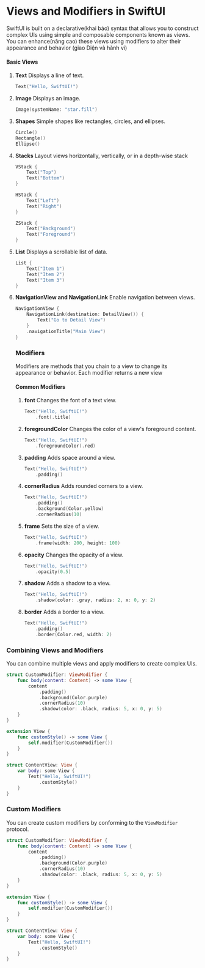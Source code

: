 # Views and Modifiers in SwiftUI

SwiftUI is built on a declarative(khai báo) syntax that allows you to construct complex UIs using simple and composable components known as views. You can enhance(nâng cao) these views using modifiers to alter their appearance and behavior (giao Diện và hành vi)

#### Basic Views

1. **Text** Displays a line of text.

   ```swift
   Text("Hello, SwiftUI!")
   ```

2. **Image** Displays an image.

   ```swift
   Image(systemName: "star.fill")
   ```

3. **Shapes** Simple shapes like rectangles, circles, and ellipses.

   ```swift
   Circle()
   Rectangle()
   Ellipse()
   ```

4. **Stacks** Layout views horizontally, vertically, or in a depth-wise stack

   ```swift
   VStack {
       Text("Top")
       Text("Bottom")
   }
   
   HStack {
       Text("Left")
       Text("Right")
   }
   
   ZStack {
       Text("Background")
       Text("Foreground")
   }
   
   ```

5. **List** Displays a scrollable list of data.

   ```swift
   List {
       Text("Item 1")
       Text("Item 2")
       Text("Item 3")
   }
   ```

6. **NavigationView and NavigationLink** Enable navigation between views.

   ```swift
   NavigationView {
       NavigationLink(destination: DetailView()) {
           Text("Go to Detail View")
       }
       .navigationTitle("Main View")
   }
   ```

   ### Modifiers

   Modifiers are methods that you chain to a view to change its appearance or behavior. Each modifier returns a new view

   #### Common Modifiers

   1. **font** Changes the font of a text view.

      ```swift
      Text("Hello, SwiftUI!")
          .font(.title)
      ```

    2. **foregroundColor** Changes the color of a view's foreground content.

       ```swift
       Text("Hello, SwiftUI!")
           .foregroundColor(.red)
       ```

    3. **padding** Adds space around a view.

       ```swift
       Text("Hello, SwiftUI!")
           .padding()
       ```

    4. **cornerRadius** Adds rounded corners to a view.

       ```swift
       Text("Hello, SwiftUI!")
           .padding()
           .background(Color.yellow)
           .cornerRadius(10)
       ```

   6. **frame** Sets the size of a view.

      ```swift
      Text("Hello, SwiftUI!")
          .frame(width: 200, height: 100)
      ```

   7. **opacity** Changes the opacity of a view.

      ```swift
      Text("Hello, SwiftUI!")
          .opacity(0.5)
      ```

   8. **shadow** Adds a shadow to a view.

      ```swift
      Text("Hello, SwiftUI!")
          .shadow(color: .gray, radius: 2, x: 0, y: 2)
      ```

   9. **border** Adds a border to a view.

      ```swift
      Text("Hello, SwiftUI!")
          .padding()
          .border(Color.red, width: 2)
      ```

### Combining Views and Modifiers

You can combine multiple views and apply modifiers to create complex UIs.

```swift
struct CustomModifier: ViewModifier {
    func body(content: Content) -> some View {
        content
            .padding()
            .background(Color.purple)
            .cornerRadius(10)
            .shadow(color: .black, radius: 5, x: 0, y: 5)
    }
}

extension View {
    func customStyle() -> some View {
        self.modifier(CustomModifier())
    }
}

struct ContentView: View {
    var body: some View {
        Text("Hello, SwiftUI!")
            .customStyle()
    }
}
```

### Custom Modifiers

You can create custom modifiers by conforming to the `ViewModifier` protocol.

```swift
struct CustomModifier: ViewModifier {
    func body(content: Content) -> some View {
        content
            .padding()
            .background(Color.purple)
            .cornerRadius(10)
            .shadow(color: .black, radius: 5, x: 0, y: 5)
    }
}

extension View {
    func customStyle() -> some View {
        self.modifier(CustomModifier())
    }
}

struct ContentView: View {
    var body: some View {
        Text("Hello, SwiftUI!")
            .customStyle()
    }
}
```

